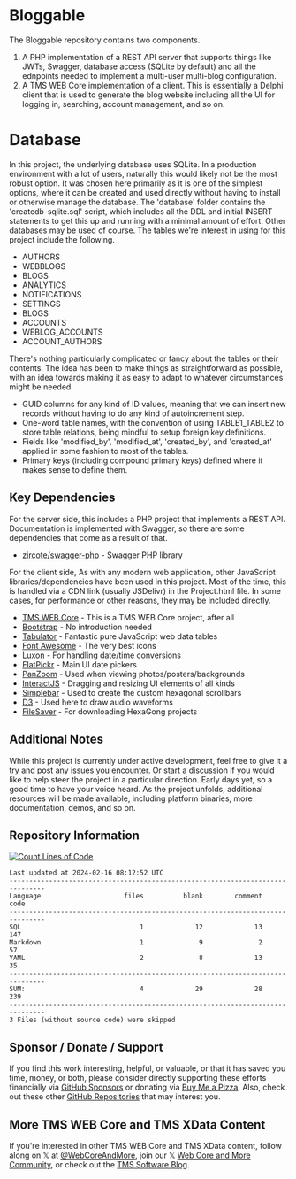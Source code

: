 # Bloggable

The Bloggable repository contains two components.
1. A PHP implementation of a REST API server that supports things like JWTs, Swagger, database access (SQLite by default) and all the ednpoints needed to implement a multi-user multi-blog configuration.
2. A TMS WEB Core implementation of a client. This is essentially a Delphi client that is used to generate the blog website including all the UI for logging in, searching, account management, and so on.

# Database
In this project, the underlying database uses SQLite. In a production environment with a lot of users, naturally this would likely not be the most robust option. It was chosen here primarily as it is one of the simplest options, where it can be created and used directly without having to install or otherwise manage the database. The 'database' folder contains the 'createdb-sqlite.sql' script, which includes all the DDL and initial INSERT statements to get this up and running with a minimal amount of effort. Other databases may be used of course. The tables we're interest in using for this project include the following.
- AUTHORS
- WEBBLOGS
- BLOGS
- ANALYTICS
- NOTIFICATIONS
- SETTINGS
- BLOGS
- ACCOUNTS
- WEBLOG_ACCOUNTS
- ACCOUNT_AUTHORS

There's nothing particularly complicated or fancy about the tables or their contents. The idea has been to make things as straightforward as possible, with an idea towards making it as easy to adapt to whatever circumstances might be needed.
- GUID columns for any kind of ID values, meaning that we can insert new records without having to do any kind of autoincrement step.
- One-word table names, with the convention of using TABLE1_TABLE2 to store table relations, being mindful to setup foreign key definitions.
- Fields like 'modified_by', 'modified_at', 'created_by', and 'created_at' applied in some fashion to most of the tables.
- Primary keys (including compound primary keys) defined where it makes sense to define them.

## Key Dependencies
For the server side, this includes a PHP project that implements a REST API. Documentation is implemented with Swagger, so there are some dependencies that come as a result of that.
- [zircote/swagger-php](https://github.com/zircote/swagger-php) - Swagger PHP library

For the client side, As with any modern web application, other JavaScript libraries/dependencies have been used in this project. Most of the time, this is handled via a CDN link (usually JSDelivr) in the Project.html file. In some cases, for performance or other reasons, they may be included directly.
- [TMS WEB Core](https://www.tmssoftware.com/site/tmswebcore.asp) - This is a TMS WEB Core project, after all
- [Bootstrap](https://getbootstrap.com/) - No introduction needed
- [Tabulator](https://www.tabulator.info) - Fantastic pure JavaScript web data tables
- [Font Awesome](https://www.fontawesome.com) - The very best icons
- [Luxon](https://moment.github.io/luxon/#/) - For handling date/time conversions
- [FlatPickr](https://flatpickr.js.org) - Main UI date pickers
- [PanZoom](https://github.com/timmywil/panzoom) - Used when viewing photos/posters/backgrounds
- [InteractJS](https://interactjs.io/) - Dragging and resizing UI elements of all kinds
- [Simplebar](https://github.com/Grsmto/simplebar) - Used to create the custom hexagonal scrollbars
- [D3](https://d3js.org/) - Used here to draw audio waveforms
- [FileSaver](https://moment.github.io/luxon/#/?id=luxon) - For downloading HexaGong projects

## Additional Notes
While this project is currently under active development, feel free to give it a try and post any issues you encounter.  Or start a discussion if you would like to help steer the project in a particular direction.  Early days yet, so a good time to have your voice heard.  As the project unfolds, additional resources will be made available, including platform binaries, more documentation, demos, and so on.

## Repository Information 
[![Count Lines of Code](https://github.com/500Foods/Template/actions/workflows/main.yml/badge.svg)](https://github.com/500Foods/Template/actions/workflows/main.yml)
<!--CLOC-START -->
```
Last updated at 2024-02-16 08:12:52 UTC
-------------------------------------------------------------------------------
Language                     files          blank        comment           code
-------------------------------------------------------------------------------
SQL                              1             12             13            147
Markdown                         1              9              2             57
YAML                             2              8             13             35
-------------------------------------------------------------------------------
SUM:                             4             29             28            239
-------------------------------------------------------------------------------
3 Files (without source code) were skipped
```
<!--CLOC-END-->

## Sponsor / Donate / Support
If you find this work interesting, helpful, or valuable, or that it has saved you time, money, or both, please consider directly supporting these efforts financially via [GitHub Sponsors](https://github.com/sponsors/500Foods) or donating via [Buy Me a Pizza](https://www.buymeacoffee.com/andrewsimard500). Also, check out these other [GitHub Repositories](https://github.com/500Foods?tab=repositories&q=&sort=stargazers) that may interest you.

## More TMS WEB Core and TMS XData Content
If you're interested in other TMS WEB Core and TMS XData content, follow along on 𝕏 at [@WebCoreAndMore](https://x.com/WebCoreAndMore), join our 𝕏 [Web Core and More Community](https://twitter.com/i/communities/1683267402384183296), or check out the [TMS Software Blog](https://www.tmssoftware.com/site/blog.asp).
